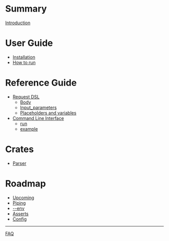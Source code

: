 # Summary

[Introduction](./introduction.md)

# User Guide
- [Installation](./user_guide/installation.md)
- [How to run](./user_guide/how_to_run.md)

# Reference Guide
- [Request DSL](./reference_guide/request_dsl.md)
  - [Body](./reference_guide/request_dsl/body.md)
  - [Input_parameters]()
  - [Placeholders and variables]()
- [Command Line Interface](./reference_guide/command_line_interface.md)
  - [run](reference_guide/command_line_interface/run.md)
  - [example](reference_guide/command_line_interface/example.md)

# Crates
- [Parser](./crates/parser.md)

# Roadmap
- [Upcoming](./roadmap/upcoming.md)
- [Piping]()
- [--env]()
- [Asserts]()
- [Config]()

---

[FAQ](./faq.md)